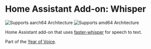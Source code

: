# Home Assistant Add-on: Whisper

![Supports aarch64 Architecture][aarch64-shield] ![Supports amd64 Architecture][amd64-shield]

Home Assistant add-on that uses [faster-whisper](https://github.com/guillaumekln/faster-whisper/) for speech to text.

Part of the [Year of Voice](https://www.home-assistant.io/blog/2022/12/20/year-of-voice/).

[aarch64-shield]: https://img.shields.io/badge/aarch64-yes-green.svg
[amd64-shield]: https://img.shields.io/badge/amd64-yes-green.svg
[armhf-shield]: https://img.shields.io/badge/armhf-no-red.svg
[armv7-shield]: https://img.shields.io/badge/armv7-no-red.svg
[i386-shield]: https://img.shields.io/badge/i386-no-red.svg

